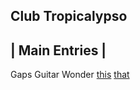 Club Tropicalypso
---


| Main Entries |
-----
Gaps
Guitar Wonder [this](./guitar-graphic-vol6-p4.md) [that](./guitar-graphic-vol6-p103.md)

